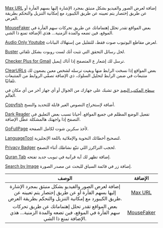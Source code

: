 [Max URL](https://github.com/qsniyg/maxurl)
إضافة لعرض الصور والفيديو بشكل منبثق بمجرد الإشارة إليها بسهم الفأرة أو عن طريق إختصار يتم تعيينه عن طريق الكيبورد مع إمكانية التنزيل والتحكم بطريقة العرض.

[MouseFaker](https://github.com/luileito/mousefaker)
بعض المواقع تقدر تحلل إهتماماتك عن طريق تحركات سهم الفأرة في الموقع، فين تضعه والمدة الزمنية... هذي الإضافة تمنع ذا الشي.


[Audio Only Youtube](https://chrome.google.com/webstore/detail/audio-only-youtube/pkocpiliahoaohbolmkelakpiphnllog)
لعرض مقاطع اليوتيوب صوت فقط، للتقليل من إستهلاك البيانات.

[Buster](https://github.com/dessant/buster)
لحل رسائل التحقق التي تثبت أنك لست روبوت بشكل تلقائي.

[Checker Plus for Gmail](https://chrome.google.com/webstore/detail/checker-plus-for-gmail/oeopbcgkkoapgobdbedcemjljbihmemj)
ترسل لك إشعار ع المتصفح إذا أتاك إيميل.

[ClearURLs](https://gitlab.com/KevinRoebert/ClearUrls)
بعض المواقع إذا نسخت الرابط منها وبغيت ترسله لشخص معين يضعون لك متتبعات في ضمن الرابط لتحليل السلوك، ذي الإضافة تصفّي الروابط من المتتبعات تلقائيًا.









[سطح المكتب البعيد](https://remotedesktop.google.com/)
حق تشبك على جهازك من الجوال أو أي جهاز آخر من أي مكان في العالم.

[Copyfish](https://ocr.space/copyfish)
أضافة لإستخراج النصوص الغير قابلة للتحديد والنسخ.

[Dark Reader](https://darkreader.org/)
تفعيل الوضع المظلم في جميع المواقع.
أحيانا تسبب بعض التعليق في التصفح إذا واجهتك هالمشكلة عطّل الإضافة.

[GoFullPage](https://gofullpage.com/)
لأخذ سكرين شوت لكامل الصفحة.

[LanguageTool](https://languagetool.org/)
لتصحيح أخطائك النحوية والإملائية باللغة الإنجليزية.

[Privacy Badger](https://privacybadger.org/)
لحجب التراكرز اللي تتبّع نشاطك أثناء التصفح.

[Quran Tab](https://chrome.google.com/webstore/detail/quran-tab/afaihcdgkjebgabomemccdneglknjkdd) 
إضافة تظهر لك آية قرآنية في تبويب جديد تفتحه.

[Search by Image](https://github.com/dessant/search-by-image#readme)
إضافة زر في قائمة السياق للبحث عن مصدر الصورة.



 الوصف | الإضافة 
 :--------: | :--------:  
 إضافة لعرض الصور والفيديو بشكل منبثق بمجرد الإشارة إليها بسهم الفأرة أو عن طريق إختصار يتم تعيينه عن طريق الكيبورد مع إمكانية التنزيل والتحكم بطريقة العرض.|[Max URL](https://github.com/qsniyg/maxurl)
بعض المواقع تقدر تحلل إهتماماتك عن طريق تحركات سهم الفأرة في الموقع، فين تضعه والمدة الزمنية... هذي الإضافة تمنع ذا الشي.|[MouseFaker](https://github.com/luileito/mousefaker)
          

